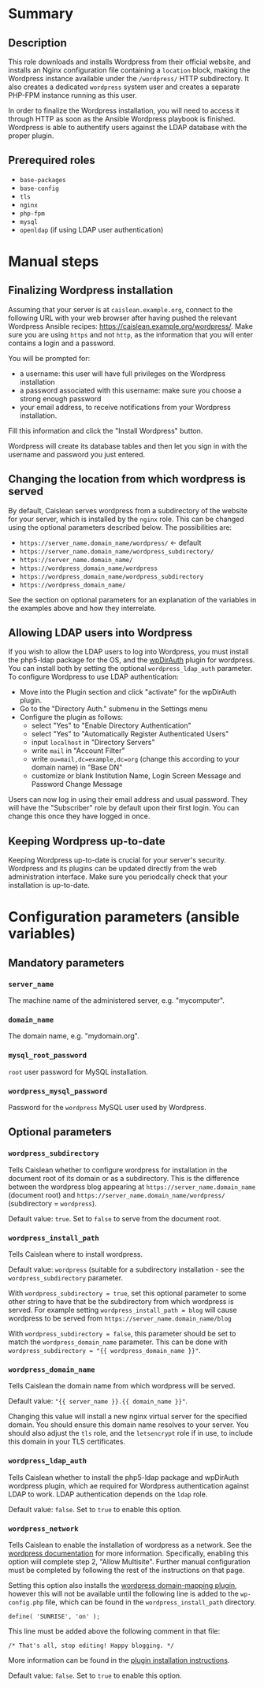 # Summary

## Description

This role downloads and installs Wordpress from their official website, and
installs an Nginx configuration file containing a `location` block, making the
Wordpress instance available under the `/wordpress/` HTTP subdirectory. It also
creates a dedicated `wordpress` system user and creates a separate PHP-FPM
instance running as this user.

In order to finalize the Wordpress installation, you will need to access it
through HTTP as soon as the Ansible Wordpress playbook is finished. Wordpress is
able to authentify users against the LDAP database with the proper plugin.

## Prerequired roles

- `base-packages`
- `base-config`
- `tls`
- `nginx`
- `php-fpm`
- `mysql`
- `openldap` (if using LDAP user authentication)

# Manual steps

## Finalizing Wordpress installation

Assuming that your server is at `caislean.example.org`, connect to the following
URL with your web browser after having pushed the relevant Wordpress Ansible
recipes: <https://caislean.example.org/wordpress/>. Make sure you are using
`https` and not `http`, as the information that you will enter contains a login
and a password.

You will be prompted for:

- a username: this user will have full privileges on the Wordpress installation
- a password associated with this username: make sure you choose a strong enough
  password
- your email address, to receive notifications from your Wordpress installation.

Fill this information and click the "Install Wordpress" button.

Wordpress will create its database tables and then let you sign in with the
username and password you just entered.

## Changing the location from which wordpress is served

By default, Caislean serves wordpress from a subdirectory of the website for
your server, which is installed by the `nginx` role. This can be changed using
the optional parameters described below. The possibilities are:

- `https://server_name.domain_name/wordpress/` <- default
- `https://server_name.domain_name/wordpress_subdirectory/`
- `https://server_name.domain_name/`
- `https://wordpress_domain_name/wordpress`
- `https://wordpress_domain_name/wordpress_subdirectory`
- `https://wordpress_domain_name/`

See the section on optional parameters for an explanation of the variables in
the examples above and how they interrelate.

## Allowing LDAP users into Wordpress

If you wish to allow the LDAP users to log into Wordpress, you must install the
php5-ldap package for the OS, and the
[wpDirAuth](https://wordpress.org/plugins/wpdirauth/) plugin for wordpress. You
can install both by setting the optional `wordpress_ldap_auth` parameter. To
configure Wordpress to use LDAP authentication:

- Move into the Plugin section and click "activate" for the wpDirAuth plugin.
- Go to the "Directory Auth." submenu in the Settings menu
- Configure the plugin as follows:
    - select "Yes" to "Enable Directory Authentication"
    - select "Yes" to "Automatically Register Authenticated Users"
    - input `localhost` in "Directory Servers"
    - write `mail` in "Account Filter"
    - write `ou=mail,dc=example,dc=org` (change this according to your domain
      name) in "Base DN"
    - customize or blank Institution Name, Login Screen Message and Password
      Change Message

Users can now log in using their email address and usual password. They will have
the "Subscriber" role by default upon their first login. You can change this
once they have logged in once.

## Keeping Wordpress up-to-date

Keeping Wordpress up-to-date is crucial for your server's security. Wordpress
and its plugins can be updated directly from the web administration interface.
Make sure you periodcally check that your installation is up-to-date.

# Configuration parameters (ansible variables)

## Mandatory parameters

### `server_name`

The machine name of the administered server, e.g. "mycomputer".

### `domain_name`

The domain name, e.g. "mydomain.org".

### `mysql_root_password`

`root` user password for MySQL installation.

### `wordpress_mysql_password`

Password for the `wordpress` MySQL user used by Wordpress.

## Optional parameters

### `wordpress_subdirectory`

Tells Caislean whether to configure wordpress for installation in the document
root of its domain or as a subdirectory. This is the difference between the
wordpress blog appearing at `https://server_name.domain_name` (document root)
and `https://server_name.domain_name/wordpress/` (subdirectory = `wordpress`).

Default value: `true`. Set to `false` to serve from the document root.

### `wordpress_install_path`

Tells Caislean where to install wordpress.

Default value: `wordpress` (suitable for a subdirectory installation - see the
`wordpress_subdirectory` parameter.

With `wordpress_subdirectory = true`, set this optional parameter to some other
string to have that be the subdirectory from which wordpress is served. For
example setting `wordpress_install_path = blog` will cause wordpress to be
served from `https://server_name.domain_name/blog`

With `wordpress_subdirectory = false`, this parameter should be set to match
the `wordpress_domain_name` parameter. This can be done with
`wordpress_subdirectory = "{{ wordpress_domain_name }}"`.

### `wordpress_domain_name`

Tells Caislean the domain name from which wordpress will be served.

Default value: `"{{ server_name }}.{{ domain_name }}"`.

Changing this value will install a new nginx virtual server for the specified
domain. You should ensure this domain name resolves to your server.  You should
also adjust the `tls` role, and the `letsencrypt` role if in use, to include
this domain in your TLS certificates.

### `wordpress_ldap_auth`

Tells Caislean whether to install the php5-ldap package and wpDirAuth wordpress
plugin, which ae required for Wordpress authentication against LDAP to work.
LDAP authentication depends on the `ldap` role.

Default value: `false`. Set to `true` to enable this option.

### `wordpress_network`

Tells Caislean to enable the installation of wordpress as a network.  See the
[wordpress documentation](http://codex.wordpress.org/Create_A_Network) for more
information. Specifically, enabling this option will complete step 2, "Allow
Multisite". Further manual configuration must be completed by following the
rest of the instructions on that page.

Setting this option also installs the [wordpress domain-mapping
plugin](https://wordpress.org/plugins/wordpress-mu-domain-mapping/), however
this will not be available until the following line is added to the
`wp-config.php` file, which can be found in the `wordpress_install_path`
directory.

`define( 'SUNRISE', 'on' );`

This line must be added above the following comment in that file:

`/* That's all, stop editing! Happy blogging. */`

More information can be found in the [plugin installation
instructions](https://wordpress.org/plugins/wordpress-mu-domain-mapping/installation/).

Default value: `false`. Set to `true` to enable this option.

